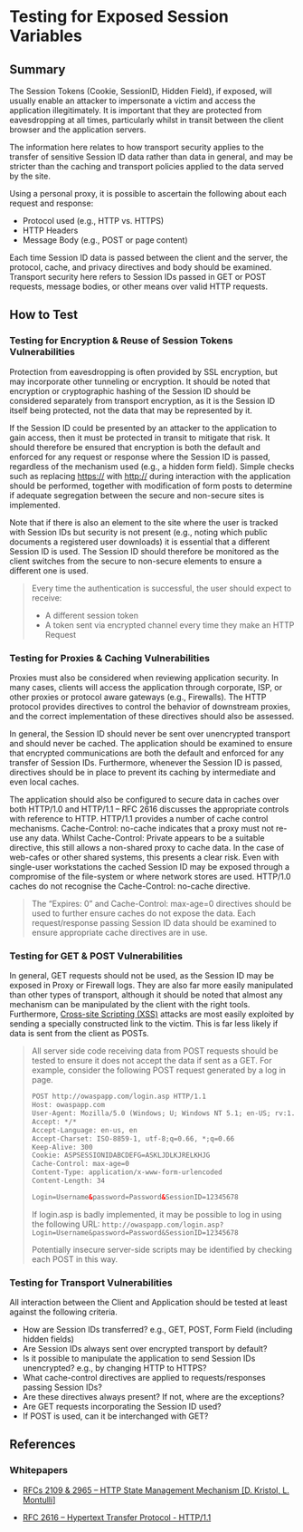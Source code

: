 # Testing for Exposed Session Variables

## Summary

The Session Tokens (Cookie, SessionID, Hidden Field), if exposed, will usually enable an attacker to impersonate a victim and access the application illegitimately. It is important that they are protected from eavesdropping at all times, particularly whilst in transit between the client browser and the application servers.

The information here relates to how transport security applies to the transfer of sensitive Session ID data rather than data in general, and may be stricter than the caching and transport policies applied to the data served by the site.

Using a personal proxy, it is possible to ascertain the following about each request and response:

- Protocol used (e.g., HTTP vs. HTTPS)
- HTTP Headers
- Message Body (e.g., POST or page content)

Each time Session ID data is passed between the client and the server, the protocol, cache, and privacy directives and body should be examined. Transport security here refers to Session IDs passed in GET or POST requests, message bodies, or other means over valid HTTP requests.

## How to Test

### Testing for Encryption & Reuse of Session Tokens Vulnerabilities

Protection from eavesdropping is often provided by SSL encryption, but may incorporate other tunneling or encryption. It should be noted that encryption or cryptographic hashing of the Session ID should be considered separately from transport encryption, as it is the Session ID itself being protected, not the data that may be represented by it.

If the Session ID could be presented by an attacker to the application to gain access, then it must be protected in transit to mitigate that risk. It should therefore be ensured that encryption is both the default and enforced for any request or response where the Session ID is passed, regardless of the mechanism used (e.g., a hidden form field). Simple checks such as replacing <https://> with <http://> during interaction with the application should be performed, together with modification of form posts to determine if adequate segregation between the secure and non-secure sites is implemented.

Note that if there is also an element to the site where the user is tracked with Session IDs but security is not present (e.g., noting which public documents a registered user downloads) it is essential that a different Session ID is used. The Session ID should therefore be monitored as the client switches from the secure to non-secure elements to ensure a different one is used.

> Every time the authentication is successful, the user should expect to receive:
>
> - A different session token
> - A token sent via encrypted channel every time they make an HTTP Request

### Testing for Proxies & Caching Vulnerabilities

Proxies must also be considered when reviewing application security. In many cases, clients will access the application through corporate, ISP, or other proxies or protocol aware gateways (e.g., Firewalls). The HTTP protocol provides directives to control the behavior of downstream proxies, and the correct implementation of these directives should also be assessed.

In general, the Session ID should never be sent over unencrypted transport and should never be cached. The application should be examined to ensure that encrypted communications are both the default and enforced for any transfer of Session IDs. Furthermore, whenever the Session ID is passed, directives should be in place to prevent its caching by intermediate and even local caches.

The application should also be configured to secure data in caches over both HTTP/1.0 and HTTP/1.1 – RFC 2616 discusses the appropriate controls with reference to HTTP. HTTP/1.1 provides a number of cache control mechanisms. Cache-Control: no-cache indicates that a proxy must not re-use any data. Whilst Cache-Control: Private appears to be a suitable directive, this still allows a non-shared proxy to cache data. In the case of web-cafes or other shared systems, this presents a clear risk. Even with single-user workstations the cached Session ID may be exposed through a compromise of the file-system or where network stores are used. HTTP/1.0 caches do not recognise the Cache-Control: no-cache directive.

> The “Expires: 0” and Cache-Control: max-age=0 directives should be used to further ensure caches do not expose the data. Each request/response passing Session ID data should be examined to ensure appropriate cache directives are in use.

### Testing for GET & POST Vulnerabilities

In general, GET requests should not be used, as the Session ID may be exposed in Proxy or Firewall logs. They are also far more easily manipulated than other types of transport, although it should be noted that almost any mechanism can be manipulated by the client with the right tools. Furthermore, [Cross-site Scripting (XSS)](https://www.owasp.org/index.php/Cross-site_Scripting_(XSS)) attacks are most easily exploited by sending a specially constructed link to the victim. This is far less likely if data is sent from the client as POSTs.

> All server side code receiving data from POST requests should be tested to ensure it does not accept the data if sent as a GET. For example, consider the following POST request generated by a log in page.
>
> ```html
> POST http://owaspapp.com/login.asp HTTP/1.1
> Host: owaspapp.com
> User-Agent: Mozilla/5.0 (Windows; U; Windows NT 5.1; en-US; rv:1.0.2) Gecko/20030208 Netscape/7.02 Paros/3.0.2b
> Accept: */*
> Accept-Language: en-us, en
> Accept-Charset: ISO-8859-1, utf-8;q=0.66, *;q=0.66
> Keep-Alive: 300
> Cookie: ASPSESSIONIDABCDEFG=ASKLJDLKJRELKHJG
> Cache-Control: max-age=0
> Content-Type: application/x-www-form-urlencoded
> Content-Length: 34
>
> Login=Username&password=Password&SessionID=12345678
> ```
>
> If login.asp is badly implemented, it may be possible to log in using the following URL: `http://owaspapp.com/login.asp?Login=Username&password=Password&SessionID=12345678`
>
> Potentially insecure server-side scripts may be identified by checking each POST in this way.

### Testing for Transport Vulnerabilities

All interaction between the Client and Application should be tested at least against the following criteria.

- How are Session IDs transferred? e.g., GET, POST, Form Field (including hidden fields)
- Are Session IDs always sent over encrypted transport by default?
- Is it possible to manipulate the application to send Session IDs unencrypted? e.g., by changing HTTP to HTTPS?
- What cache-control directives are applied to requests/responses passing Session IDs?
- Are these directives always present? If not, where are the exceptions?
- Are GET requests incorporating the Session ID used?
- If POST is used, can it be interchanged with GET?

## References

### Whitepapers

- [RFCs 2109 & 2965 – HTTP State Management Mechanism [D. Kristol, L. Montulli]](http://www.ietf.org/rfc/rfc2965.txt)

- [RFC 2616 – Hypertext Transfer Protocol - HTTP/1.1](http://www.ietf.org/rfc/rfc2616.txt)

